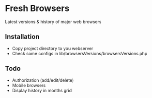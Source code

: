 Fresh Browsers
==============
Latest versions & history of major web browsers


Installation
------------
* Copy project directory to you webserver
* Check some configs in lib/browsersVersions/browsersVersions.php


Todo
----
* Authorization (add/edit/delete)
* Mobile browsers
* Display history in months grid
